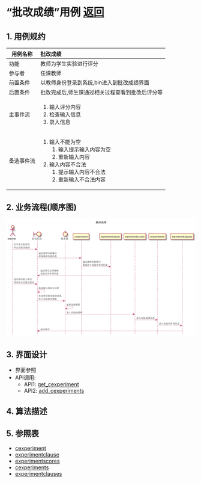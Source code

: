 # “批改成绩”用例 [返回](../README.md)

## 1. 用例规约

|用例名称|批改成绩|
|-------|:-------------|
|功能|教师为学生实验进行评分|
|参与者|任课教师|
|前置条件|以教师身份登录到系统,bin进入到批改成绩界面|
|后置条件|批改完成后,师生课通过相关过程查看到批改后评分等|
|主事件流|<ol><li>输入评分内容</li><li>检查输入信息</li><li>录入信息</li></ol>|
|备选事件流|<ol><li>输入不能为空<ol><li>输入提示输入内容为空</li><li>重新输入内容</li></ol></li><li>输入内容不合法<ol><li>提示输入内容不合法</li><li>重新输入不合法内容</li></ol></li></ol>|

## 2. 业务流程(顺序图)

![批改成绩](../../out/test6/sequence/批改成绩.png)

## 3. 界面设计

- 界面参照
- API调用:
    - API1: [get_cexperiment](../api/get_cexperiment.md)
    - API2: [add_cexperiments](../api/add_cexperiments.md)

## 4. 算法描述
    
## 5. 参照表

- [cexperiment](../数据库设计.md/#cexperiment)
- [experimentclause](../数据库设计.md/#experimentclause)
- [experimentscores](../数据库设计.md/#experimentscores)
- [cexperiments](../数据库设计.md/#cexperiments)
- [experimentclauses](../数据库设计.md/#experimentclauses)